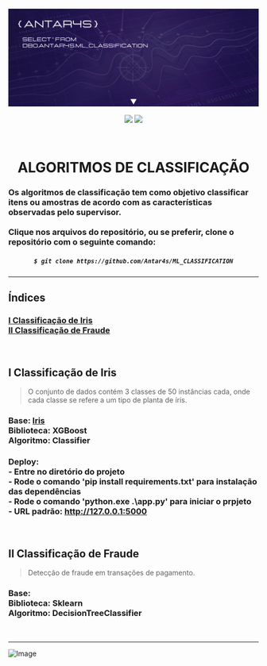 <!-- BANNER -->
![Wallpaper](https://github.com/Antar4s/ML_CLASSIFICATION/blob/main/assets/Classification.png?raw=true)

<!-- INFORMATIONS -->
<p align="center">
<img src="http://img.shields.io/static/v1?label=LICENSE&message=...&color=GREEN&style=for-the-badge"/>     
<img src="http://img.shields.io/static/v1?label=STATUS&message=EM%20DESENVOLVIMENTO&color=GREEN&style=for-the-badge"/>
</p>
<br>

<!-- TITLE -->
<h1 align="center"> ALGORITMOS DE CLASSIFICAÇÃO </h1>
<h3> Os algoritmos de classificação tem como objetivo classificar itens ou amostras de acordo com as características observadas pelo supervisor. <br> <br> Clique nos arquivos do repositório, ou se preferir, clone o repositório com o seguinte comando: </h3>

<!-- CLONE REPOSITORY -->
<h5 align="center">
  
```bash
$ git clone https://github.com/Antar4s/ML_CLASSIFICATION
```
</h6>

<!-- BAR -->
<hr>

## Índices
### [I Classificação de Iris](#i-classificação-de-iris)<br>[II Classificação de Fraude](#ii-classificação-de-fraude)
<br>

<!-- STRUCTURE  1 -->
## I Classificação de Iris
> O conjunto de dados contém 3 classes de 50 instâncias cada, onde cada classe se refere a um tipo de planta de íris.
### Base: <a href="https://archive.ics.uci.edu/ml/datasets/iris">Iris</a><br>Biblioteca: XGBoost<br>Algoritmo: Classifier
### Deploy:<br>- Entre no diretório do projeto<br> -  Rode o comando 'pip install requirements.txt' para instalação das dependências<br>- Rode o comando 'python.exe .\app.py' para iniciar o prpjeto<br>- URL padrão: http://127.0.0.1:5000
<br>

## II Classificação de Fraude
> Detecção de fraude em transações de pagamento.
### Base:<br>Biblioteca: Sklearn<br>Algoritmo: DecisionTreeClassifier
<br>
<!-- BAR -->
<hr>

<!-- FOOTER -->
![Image](https://i.imgur.com/p4vnGAN.gif)

